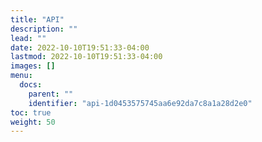 ```yaml
---
title: "API"
description: ""
lead: ""
date: 2022-10-10T19:51:33-04:00
lastmod: 2022-10-10T19:51:33-04:00
images: []
menu:
  docs:
    parent: ""
    identifier: "api-1d0453575745aa6e92da7c8a1a28d2e0"
toc: true
weight: 50
---
```

